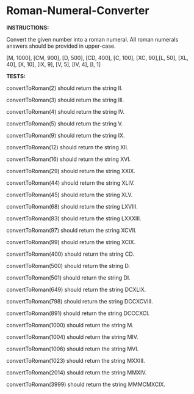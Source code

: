 # Roman-Numeral-Converter

**INSTRUCTIONS:**

Convert the given number into a roman numeral. All roman numerals answers should be provided in upper-case.

[M,	1000], [CM,	900], [D,	500], [CD, 400], [C,	100], [XC,	90],[L,	50], [XL,	40], [X,	10], [IX,	9], [V,	5], [IV,	4], [I,	1]


**TESTS:**

convertToRoman(2) should return the string II.

convertToRoman(3) should return the string III.

convertToRoman(4) should return the string IV.

convertToRoman(5) should return the string V.

convertToRoman(9) should return the string IX.

convertToRoman(12) should return the string XII.

convertToRoman(16) should return the string XVI.

convertToRoman(29) should return the string XXIX.

convertToRoman(44) should return the string XLIV.

convertToRoman(45) should return the string XLV.

convertToRoman(68) should return the string LXVIII.

convertToRoman(83) should return the string LXXXIII.

convertToRoman(97) should return the string XCVII.

convertToRoman(99) should return the string XCIX.

convertToRoman(400) should return the string CD.

convertToRoman(500) should return the string D.

convertToRoman(501) should return the string DI.

convertToRoman(649) should return the string DCXLIX.

convertToRoman(798) should return the string DCCXCVIII.

convertToRoman(891) should return the string DCCCXCI.

convertToRoman(1000) should return the string M.

convertToRoman(1004) should return the string MIV.

convertToRoman(1006) should return the string MVI.

convertToRoman(1023) should return the string MXXIII.

convertToRoman(2014) should return the string MMXIV.

convertToRoman(3999) should return the string MMMCMXCIX.
